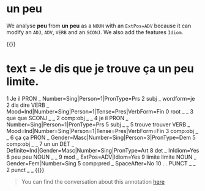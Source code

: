 # **un peu**

We analyse **peu** from **un peu** as a `NOUN` with an `ExtPos=ADV` because it can modify an `ADJ`, `ADV`, `VERB` and an `SCONJ`. We also add the features `Idiom`. 

{{<conll>}}
# text = Je dis que je trouve ça un peu limite.
1	Je	il	PRON	_	Number=Sing|Person=1|PronType=Prs	2	subj	_	wordform=je
2	dis	dire	VERB	_	Mood=Ind|Number=Sing|Person=1|Tense=Pres|VerbForm=Fin	0	root	_	_
3	que	que	SCONJ	_	_	2	comp:obj	_	_
4	je	il	PRON	_	Number=Sing|Person=1|PronType=Prs	5	subj	_	_
5	trouve	trouver	VERB	_	Mood=Ind|Number=Sing|Person=1|Tense=Pres|VerbForm=Fin	3	comp:obj	_	_
6	ça	ça	PRON	_	Gender=Masc|Number=Sing|Person=3|PronType=Dem	5	comp:obj	_	_
7	un	un	DET	_	Definite=Ind|Gender=Masc|Number=Sing|PronType=Art	8	det	_	InIdiom=Yes
8	peu	peu	NOUN	_	_	9	mod	_	ExtPos=ADV|Idiom=Yes
9	limite	limite	NOUN	_	Gender=Fem|Number=Sing	5	comp:pred	_	SpaceAfter=No
10	.	.	PUNCT	_	_	2	punct	_	_
{{</conll>}}

> You can find the conversation about this annotation [here](https://github.com/surfacesyntacticud/guidelines/issues/10)